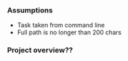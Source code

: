### Assumptions
- Task taken from command line
- Full path is no longer than 200 chars

### Project overview??

